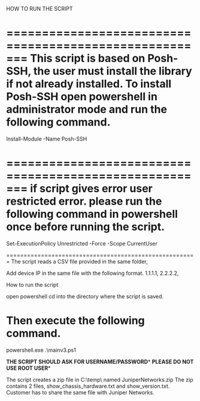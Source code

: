 HOW TO RUN THE SCRIPT

=======================================================
This script is based on Posh-SSH, the user must install the library if not already installed.
To install Posh-SSH
open powershell in administrator mode and run the following command.
=======================================================

Install-Module -Name Posh-SSH

=======================================================
if script gives error user restricted error. please run the following command in powershell once 
before running the script. 
=======================================================

Set-ExecutionPolicy Unrestricted -Force -Scope CurrentUser

=======================================================
The script reads a CSV file provided in the same folder, 

Add device IP in the same file with the following format.
1.1.1.1,
2.2.2.2,

How to run the script

open powershell 
cd into the directory where the script is saved.

Then execute the following command.
=======================================================

powershell.exe .\mainv3.ps1

**THE SCRIPT SHOULD ASK FOR USERNAME/PASSWORD***
**PLEASE DO NOT USE ROOT USER***

The script creates a zip file in C:\temp\ named JuniperNetworks.zip
The zip contains 2 files, show_chassis_hardware.txt and show_version.txt.
Customer has to share the same file with Juniper Networks.

